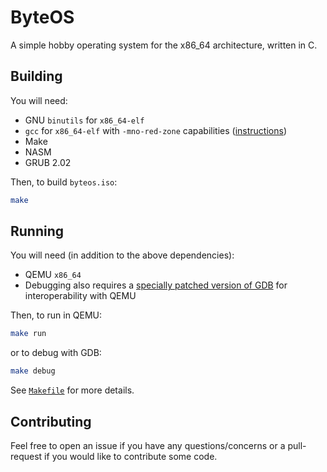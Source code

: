 # ByteOS

A simple hobby operating system for the x86_64 architecture, written in C.

## Building

You will need:
* GNU `binutils` for `x86_64-elf`
* `gcc` for `x86_64-elf` with `-mno-red-zone` capabilities ([instructions](http://wiki.osdev.org/Libgcc_without_red_zone))
* Make
* NASM
* GRUB 2.02

Then, to build `byteos.iso`:
```sh
make
```

## Running

You will need (in addition to the above dependencies):
* QEMU `x86_64`
* Debugging also requires a [specially patched version of GDB](http://wiki.osdev.org/QEMU_and_GDB_in_long_mode#Workaround_2%3A_Patching_GDB) for interoperability with QEMU

Then, to run in QEMU:
```sh
make run
```
or to debug with GDB:
```sh
make debug
```

See [`Makefile`](https://github.com/64/ByteOS/blob/master/Makefile) for more details.

## Contributing

Feel free to open an issue if you have any questions/concerns or a pull-request if you would like to contribute some code.
